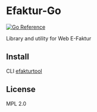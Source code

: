 # Efaktur-Go

[![Go Reference](https://pkg.go.dev/badge/github.com/OpenPajak/efaktur-go.svg)](https://pkg.go.dev/github.com/OpenPajak/efaktur-go)

Library and utility for Web E-Faktur

## Install

CLI [efakturtool](./cmd/efakturtool/README.md)

## License

MPL 2.0
